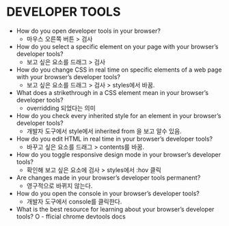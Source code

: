 # DEVELOPER TOOLS

- How do you open developer tools in your browser?
  - 마우스 오른쪽 버튼 > 검사
- How do you select a specific element on your page with your browser’s developer tools?
  - 보고 싶은 요소를 드래그 > 검사
- How do you change CSS in real time on specific elements of a web page with your browser’s developer tools?
  - 보고 싶은 요소를 드래그 > 검사 > styles에서 바꿈.
- What does a strikethrough in a CSS element mean in your browser’s developer tools?
  - overridding 되었다는 의미
- How do you check every inherited style for an element in your browser’s developer tools?
  - 개발자 도구에서 style에서 inherited from 을 보고 알수 있음.
- How do you edit HTML in real time in your browser’s developer tools?
  - 바꾸고 싶은 요소를 드래그 > contents를 바꿈.
- How do you toggle responsive design mode in your browser’s developer tools?
  - 확인해 보고 싶은 요소에 검사 > styles에서 :hov 클릭
- Are changes made in your browser’s developer tools permanent?
  - 영구적으로 바뀌지 않는다.
- How do you open the console in your browser’s developer tools?
  - 개발자 도구에서 console를 클릭한다.
- What is the best resource for learning about your browser’s developer tools?
  O - fficial chrome devtools docs
